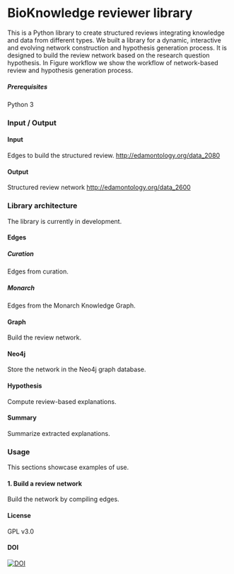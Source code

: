 # BioKnowledge reviewer library
This is a Python library to create structured reviews integrating knowledge and data from different types. We built a library for a dynamic, interactive and evolving network construction and hypothesis generation process. It is designed to build the review network based on the research question hypothesis. In Figure workflow we show the workflow of network-based review and hypothesis generation process. 

##### Prerequisites
Python 3

### Input / Output
#### Input
Edges to build the structured review.
http://edamontology.org/data_2080

#### Output
Structured review network
http://edamontology.org/data_2600

### Library architecture
The library is currently in development. 

#### Edges
##### Curation
Edges from curation.

##### Monarch
Edges from the Monarch Knowledge Graph.

#### Graph
Build the review network.

#### Neo4j
Store the network in the Neo4j graph database.

#### Hypothesis
Compute review-based explanations.

#### Summary
Summarize extracted explanations.


### Usage
This sections showcase examples of use.

#### 1. Build a review network
Build the network by compiling edges.

#### License
GPL v3.0

#### DOI
[![DOI](https://zenodo.org/badge/132827298.svg)](https://zenodo.org/badge/latestdoi/132827298)
